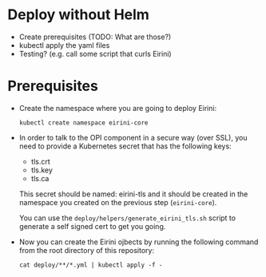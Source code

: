 # Deploy without Helm

- Create prerequisites (TODO: What are those?)
- kubectl apply the yaml files
- Testing? (e.g. call some script that curls Eirini)


# Prerequisites

- Create the namespace where you are going to deploy Eirini:

  ```kubectl create namespace eirini-core```

- In order to talk to the OPI component in a secure way (over SSL), you need to provide a Kubernetes secret that has the following keys:

  - tls.crt
  - tls.key
  - tls.ca

  This secret should be named: eirini-tls and it should be created in the namespace you created on the previous step (`eirini-core`).

  You can use the `deploy/helpers/generate_eirini_tls.sh` script to generate a self signed cert to get you going.

- Now you can create the Eirini ojbects by running the following command from the root directory of this repository:

  ```cat deploy/**/*.yml | kubectl apply -f -```
